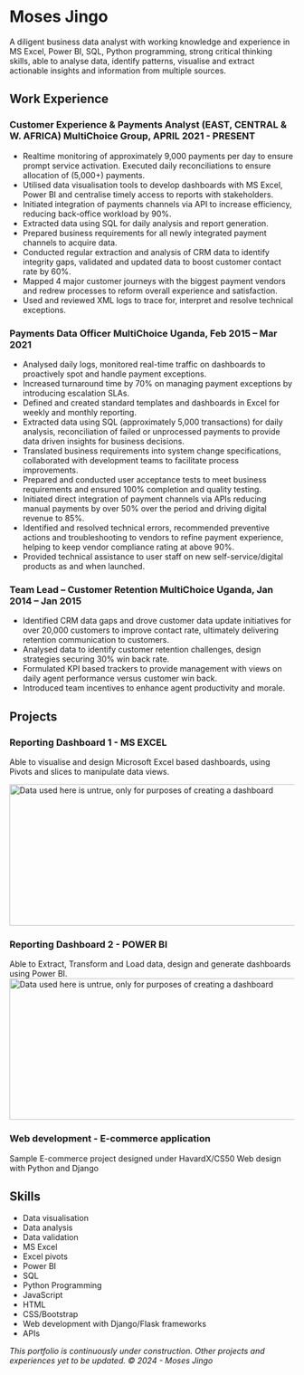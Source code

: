 # Moses Jingo

A diligent business data analyst with working knowledge and experience in MS Excel, 
Power BI, SQL, Python programming, strong critical thinking skills, able to analyse 
data, identify patterns, visualise and extract actionable insights and information 
from multiple sources.

## Work Experience
### Customer Experience & Payments Analyst (EAST, CENTRAL & W. AFRICA) MultiChoice Group, APRIL 2021 - PRESENT
- Realtime monitoring of approximately 9,000 payments per day to ensure prompt service activation. Executed daily reconciliations to ensure allocation of (5,000+) payments.
- Utilised data visualisation tools to develop dashboards with MS Excel, Power BI and centralise timely access to reports with stakeholders.
- Initiated integration of payments channels via API to increase efficiency, reducing back-office workload by 90%.
- Extracted data using SQL for daily analysis and report generation.
- Prepared business requirements for all newly integrated payment channels to acquire data.
- Conducted regular extraction and analysis of CRM data to identify integrity gaps, validated and updated data to boost customer contact rate by 60%. 
- Mapped 4 major customer journeys with the biggest payment vendors and redrew processes to reform overall experience and satisfaction. 
- Used and reviewed XML logs to trace for, interpret and resolve technical exceptions.


### Payments Data Officer MultiChoice Uganda, Feb 2015 – Mar 2021
- Analysed daily logs, monitored real-time traffic on dashboards to proactively spot and handle payment exceptions.
- Increased turnaround time by 70% on managing payment exceptions by introducing escalation SLAs.
- Defined and created standard templates and dashboards in Excel for weekly and monthly reporting.
- Extracted data using SQL (approximately 5,000 transactions) for daily analysis, reconciliation of failed or unprocessed payments to provide data driven insights for business decisions.
- Translated business requirements into system change specifications, collaborated with development teams to facilitate process improvements.
- Prepared and conducted user acceptance tests to meet business requirements and ensured 100% completion and quality testing.
- Initiated direct integration of payment channels via APIs reducing manual payments by over 50% over the period and driving digital revenue to 85%.
- Identified and resolved technical errors, recommended preventive actions and troubleshooting to vendors to refine payment experience, helping to keep vendor compliance rating at above 90%.
- Provided technical assistance to user staff on new self-service/digital products as and when launched.


### Team Lead – Customer Retention MultiChoice Uganda, Jan 2014 – Jan 2015
- Identified CRM data gaps and drove customer data update initiatives for over 20,000 customers to improve contact rate, ultimately delivering retention communication to customers.
- Analysed data to identify customer retention challenges, design strategies securing 30% win back rate.
- Formulated KPI based trackers to provide management with views on daily agent performance versus customer win back.
- Introduced team incentives to enhance agent productivity and morale.

## Projects

### Reporting Dashboard 1 - MS EXCEL
Able to visualise and design Microsoft Excel based dashboards, using Pivots and slices to manipulate data views.

<img src = "https://github.com/Jingomoses/portfolio/assets/28936759/ce3cefd1-e528-4fea-902d-381c638f9103" width="600" height="250" alt="Data used here is untrue, only for purposes of creating a dashboard">

### Reporting Dashboard 2  - POWER BI
Able to Extract, Transform and Load data, design and generate dashboards using Power BI.
<img src = "https://github.com/Jingomoses/portfolio/assets/28936759/62964913-65b5-4180-a013-2a1cebe47f01" width="550" height="250" alt="Data used here is untrue, only for purposes of creating a dashboard">

### Web development - E-commerce application
Sample E-commerce project designed under HavardX/CS50 Web design with Python and Django


## Skills
- Data visualisation
- Data analysis
- Data validation
- MS Excel
- Excel pivots
- Power BI
- SQL
- Python Programming
- JavaScript
- HTML
- CSS/Bootstrap
- Web development with Django/Flask frameworks
- APIs



<footer> <em>This portfolio is continuously under construction. Other projects and experiences yet to be updated. &copy; 2024 - Moses Jingo</em></footer>
